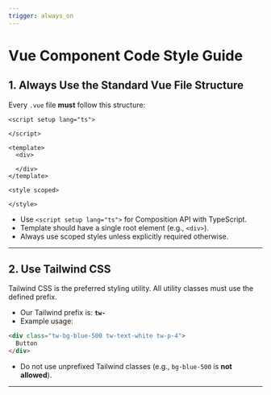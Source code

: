 ```yaml
---
trigger: always_on
---
```


# Vue Component Code Style Guide

## 1. Always Use the Standard Vue File Structure

Every `.vue` file **must** follow this structure:

```vue
<script setup lang="ts">

</script>

<template>
  <div>

  </div>
</template>

<style scoped>

</style>
```

- Use `<script setup lang="ts">` for Composition API with TypeScript.
- Template should have a single root element (e.g., `<div>`).
- Always use scoped styles unless explicitly required otherwise.

---

## 2. Use Tailwind CSS

Tailwind CSS is the preferred styling utility. All utility classes must use the defined prefix.

- Our Tailwind prefix is: **`tw-`**
- Example usage:

```html
<div class="tw-bg-blue-500 tw-text-white tw-p-4">
  Button
</div>
```

- Do not use unprefixed Tailwind classes (e.g., `bg-blue-500` is **not allowed**).

---
